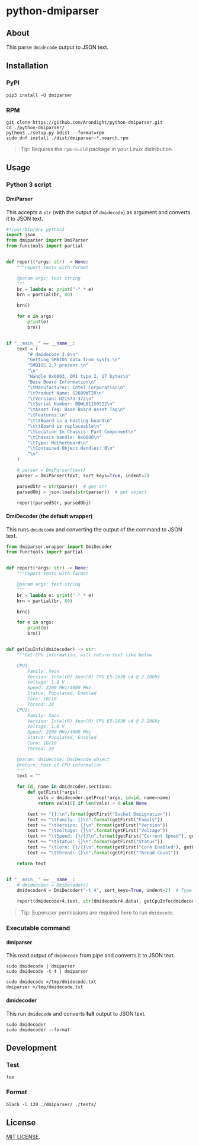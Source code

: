 # python-dmiparser

## About

This parse `dmidecode` output to JSON text.

## Installation

### PyPI

```shell
pip3 install -U dmiparser
```

### RPM

```shell
git clone https://github.com/Arondight/python-dmiparser.git
cd ./python-dmiparser/
python3 ./setup.py bdist --format=rpm
sudo dnf install ./dist/dmiparser-*.noarch.rpm
```

> Tip: Requires the `rpm-build` package in your Linux distribution.

## Usage

### Python 3 script

#### DmiParser

This accepts a `str` (with the output of `dmidecode`) as argument and converts it to JSON text.

```python
#!/usr/bin/env python3
import json
from dmiparser import DmiParser
from functools import partial


def report(*args: str) -> None:
    """report texts with format

    @param args: text string
    """
    br = lambda e: print("-" * e)
    brn = partial(br, 80)

    brn()

    for e in args:
        print(e)
        brn()


if "__main__" == __name__:
    text = (
        "# dmidecode 3.0\n"
        "Getting SMBIOS data from sysfs.\n"
        "SMBIOS 2.7 present.\n"
        "\n"
        "Handle 0x0003, DMI type 2, 17 bytes\n"
        "Base Board Information\n"
        "\tManufacturer: Intel Corporation\n"
        "\tProduct Name: S2600WT2R\n"
        "\tVersion: H21573-372\n"
        "\tSerial Number: BQWL81150522\n"
        "\tAsset Tag: Base Board Asset Tag\n"
        "\tFeatures:\n"
        "\t\tBoard is a hosting board\n"
        "\t\tBoard is replaceable\n"
        "\tLocation In Chassis: Part Component\n"
        "\tChassis Handle: 0x0000\n"
        "\tType: Motherboard\n"
        "\tContained Object Handles: 0\n"
        "\n"
    )

    # parser = DmiParser(text)
    parser = DmiParser(text, sort_keys=True, indent=2)

    parsedStr = str(parser)  # get str
    parsedObj = json.loads(str(parser))  # get object

    report(parsedStr, parsedObj)
```

#### DmiDecoder (the default wrapper)

This runs `dmidecode` and converting the output of the command to JSON text.

```python
from dmiparser.wrapper import DmiDecoder
from functools import partial


def report(*args: str) -> None:
    """report texts with format

    @param args: text string
    """
    br = lambda e: print("-" * e)
    brn = partial(br, 80)

    brn()

    for e in args:
        print(e)
        brn()


def getCpuInfo(dmidecoder) -> str:
    """Get CPU information, will return text like below.

    CPU1:
        Family: Xeon
        Version: Intel(R) Xeon(R) CPU E5-2630 v4 @ 2.20GHz
        Voltage: 1.8 V
        Speed: 2200 MHz/4000 MHz
        Status: Populated, Enabled
        Core: 10/10
        Thread: 20
    CPU2:
        Family: Xeon
        Version: Intel(R) Xeon(R) CPU E5-2630 v4 @ 2.20GHz
        Voltage: 1.8 V
        Speed: 2200 MHz/4000 MHz
        Status: Populated, Enabled
        Core: 10/10
        Thread: 20

    @param: dmidecode: DmiDecode object
    @return: text of CPU information
    """
    text = ""

    for id, name in dmidecoder.sections:
        def getFirst(*args):
            vals = dmidecoder.getProp(*args, id=id, name=name)
            return vals[0] if len(vals) > 0 else None

        text += "{}:\n".format(getFirst("Socket Designation"))
        text += "\tFamily: {}\n".format(getFirst("Family"))
        text += "\tVersion: {}\n".format(getFirst("Version"))
        text += "\tVoltage: {}\n".format(getFirst("Voltage"))
        text += "\tSpeed: {}/{}\n".format(getFirst("Current Speed"), getFirst("Max Speed"))
        text += "\tStatus: {}\n".format(getFirst("Status"))
        text += "\tCore: {}/{}\n".format(getFirst("Core Enabled"), getFirst("Core Count"))
        text += "\tThread: {}\n".format(getFirst("Thread Count"))

    return text


if "__main__" == __name__:
    # dmidecoder = DmiDecoder()
    dmidecoder4 = DmiDecoder("-t 4", sort_keys=True, indent=2)  # Type 4 is Processor

    report(dmidecoder4.text, str(dmidecoder4.data), getCpuInfo(dmidecoder4))
```

> Tip: Superuser permissions are required here to run `dmidecode`.

### Executable command

#### dmiparser

This read output of `dmidecode` from pipe and converts it to JSON text.

```shell
sudo dmidecode | dmiparser
sudo dmidecode -t 4 | dmiparser
```

```shell
sudo dmidecode >/tmp/dmidecode.txt
dmiparser </tmp/dmidecode.txt
```

#### dmidecoder

This run `dmidecode` and converts **full** output to JSON text.

```shell
sudo dmidecoder
sudo dmidecoder --format
```

## Development

### Test

```shell
tox
```

### Format

```shell
black -l 120 ./dmiparser/ ./tests/
```

## License

[MIT LICENSE](https://github.com/Arondight/python-dmiparser/blob/master/LICENSE).
